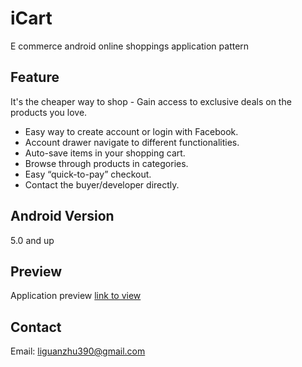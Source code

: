 # iCart
E commerce android online shoppings application pattern
## Feature
It's the cheaper way to shop - Gain access to exclusive deals on the products you love.  
* Easy way to create account or login with Facebook.  
* Account drawer navigate to different functionalities.  
* Auto-save items in your shopping cart.  
* Browse through products in categories.  
* Easy “quick-to-pay” checkout.   
* Contact the buyer/developer directly.  

## Android Version
5.0 and up  

## Preview  
Application preview [link to view](https://drive.google.com/open?id=0B9TOHzfzgZXpTU9uamRCT1Frem8)

## Contact  
Email: liguanzhu390@gmail.com
